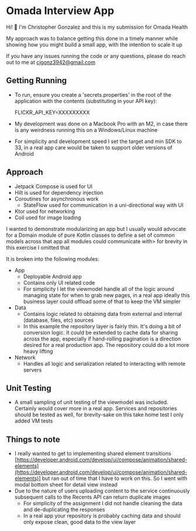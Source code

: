 # Omada Interview App

Hi! 👋 I'm Christopher Gonzalez and this is my submission for Omada Health

My approach was to balance getting this done in a timely manner while showing how you might build a small app, with the intention to scale it up

If you have any issues running the code or any questions, please do reach out to me at cjgonz3942@gmail.com

## Getting Running
- To run, ensure you create a 'secrets.properties' in the root of the application with the contents (substituting in your API key):

  FLICKR_API_KEY=XXXXXXXXX

- My development was done on a Macbook Pro with an M2, in case there is any weirdness running this on a Windows/Linux machine
- For simplicity and development speed I set the target and min SDK to 33, in a real app care would be taken to support older versions of Android

## Approach

- Jetpack Compose is used for UI
- Hilt is used for dependency injection
- Coroutines for asynchronous work
    - StateFlow used for communication in a uni-directional way with UI
- Ktor used for networking
- Coil used for image loading

I wanted to demonstrate modularizing an app but I usually would advocate for a Domain module of pure Kotlin classes to define a set of common models across that app all modules could communicate with> for brevity in this exercise I omitted that

It is broken into the following modules:
- App
    - Deployable Android app
    - Contains only UI related code
    - For simplicity I let the viewmodel handle all of the logic around managing state for when to grab new pages, in a real app ideally this business layer could offload some of that to keep the VM simpler
- Data
    - Contains logic related to obtaining data from external and internal (database, files, etc) sources
    - In this example the repository layer is fairly thin. It's doing a bit of conversion logic. It could be extended to cache data for sharing across the app, especially if hand-rolling pagination is a direction desired for a real production app. The repository could do a lot more heavy lifting
- Network
    - Handles all logic and serialization related to interacting with remote servers

## Unit Testing
- A small sampling of unit testing of the viewmodel was included. Certainly would cover more in a real app. Services and repositories should be tested as well, for brevity-sake on this take home test I only added VM tests

## Things to note
- I really wanted to get to implementing shared element transitions [https://developer.android.com/develop/ui/compose/animation/shared-elements](https://developer.android.com/develop/ui/compose/animation/shared-elements)] but ran out of time that I have to work on this. So I went with modal bottom sheet for detail view instead
- Due to the nature of users uploading content to the service continuously subsequent calls to the Recents API can return duplicate images
  - For simplicity of the assignment I did not handle cleaning the data and de-duplicating the responses
  - In a real app your repository is probably caching data and should only expose clean, good data to the view layer
